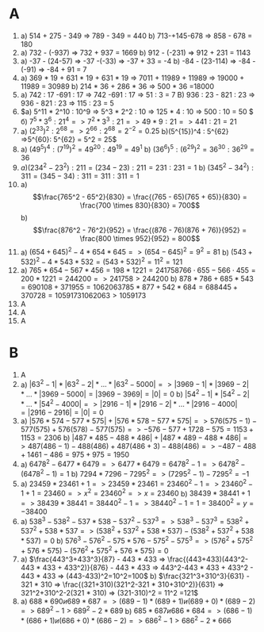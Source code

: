 # A
1. a) 514 + 275 - 349 => 789 - 349 = 440    b) 713-+145-678 => 858 - 678 = 180
2. a) 732 - (-937) => 732 + 937 = 1669 b) 912 - (-231) => 912 + 231 = 1143
3. a) -37 - (24-57) => -37 -(-33) => -37 + 33 = -4 b) -84 - (23-114) => -84 - (-91) => -84 + 91 = 7
4. a) 369 * 19 + 631 * 19 + 631 * 19 => 7011 + 11989 + 11989 => 19000 + 11989 = 30989 b) 214 * 36 + 286 * 36 => 500 * 36 =18000
5. a) 742 : 17 -691 : 17 => 742 -691 : 17 => 51 : 3 = 7 B) 936 : 23 - 821 : 23 => 936 - 821 : 23 => 115 : 23 = 5
6. $a) 5^11 * 2^10 : 10^9 => 5^3 * 2^2 : 10 => 125 * 4 : 10 => 500 : 10 = 50 $ б) $7^5 * 3^6 : 21^4 => 7^2 * 3^3 : 21 => 49 * 9 : 21 => 441 : 21 = 21$
7. а) $(2^{33})^2 : 2^{68} => 2^{66} : 2^{68} = 2^{-2}=0.25$ b)(5^{15})^4 : 5^{62} =>5^{60}: 5^{62} = 5^2 = 25$
8. a) $(49^5)^4 :(7^{19})^2 = 49^{20} : 49^{19} = 49^1$ b) $(36^6)^5:(6^{29})^2 = 36^{30}:36^{29}=36$
9. $a) (234^2-23^2) : 211 = (234-23):211 = 231:231 = 1$ b) $(345^2-34^2):311 =(345-34):311 = 311:311= 1$
10. a) $$\frac{765^2 - 65^2}{830} = \frac{(765 - 65)(765 + 65)}{830} = \frac{700 \times 830}{830} = 700$$ b) $$\frac{876^2 - 76^2}{952} = \frac{(876 - 76)(876 + 76)}{952} = \frac{800 \times 952}{952} = 800$$
11. a) $(654+645)^2-4 * 654 * 645 => (654−645)^2=9^2=81$ b) $(543+532)^2-4 * 543 * 532 =(543+532)^2=11^2=121$
12. a) $765 * 654-567 * 456=198 * 1221=241758 766⋅655−566⋅455=200 * 1221=244200=> 241758>244200$ b) $878 * 786+685 * 543=690108+371955=1062063 785 * 877+542 * 684=688445+370728=1059173 1062063>1059173$
13. А
14. А
15. А
# B
1. A
2. a) $|63^2 - 1| * |63^2 - 2| * ... * |63^2 - 5000| => |3969 -1| * |3969 -2| * ... * |3969 -5000| = |3969 -3969| = |0| =0$ b) $|54^2 - 1| * |54^2 -2| * ... * |54^2 - 4000| => |2916-1| * |2916-2| * ...* |2916-4000| = |2916-2916|=|0| =0$
3. a) $|576 * 574-577 * 575| + |576 * 578-577 * 575| => 576(575 -1) - 577(575) + 576(578) -577(575) => -576-577 + 1728-575=1153+1153=2306$ b) $|487 * 485-488 * 486| + |487 * 489-488 * 486|=> 487(486-1)-488(486) + 487(486+3)-488(486)=> -487-488 + 1461-486 =975+975=1950$
4. a) $6478^2-6477 * 6479 => 6477 * 6479 = 6478^2 -1 => 6478^2-(6478^2-1) = 1$ b) $7294 * 7296 - 7295^2 => (7295^2-1) - 7295^2 = -1$
5. а) $23459 * 23461 + 1 => 23459 * 23461= 23460^2 - 1 => 23460^2 - 1 + 1 = 23460 => x^2 = 23460^2 => x = 23460$ b) $38439 * 38441 + 1 => 38439 * 38441= 38440^2 - 1 => 38440^2 - 1 = 1 =38400^2 = y = -38400$
6. a) $538^3-538^2-537 * 538-537^2-537^3 => 538^3-537^3=538^2+537^2+538 * 537 => (538^2+537^2+538 * 537)-(538^2+537^2+538 * 537) = 0$ b) $576^3-576^2-575 * 576-575^2-575^3 => (576^2+575^2 + 576 * 575)- (576^2+575^2 + 576 * 575) = 0$
7. a) $\frac{443^3+433^3}{87} - 443 * 433 => \frac{(443+433)(443^2-443 * 433 + 433^2)}{876} - 443 * 433 => 443^2-443 * 433 + 433^2 - 443 * 433 => (443-433)^2=10^2=100$ b) $\frac{321^3+310^3}{631} - 321 * 310 => \frac{(321+310)(321^2-321 * 310+310^2)}{631} => 321^2+310^2-2(321 * 310) => (321-310)^2 = 11^2 =121$
8. а) $688 * 690 и 689 * 687=> (689 -1) * (689+1) и (689+0) * (689-2)=>689^2-1>689^2-2*689$ b) $685 * 687 и 686 * 684=> (686-1) * (686+1) и (686+0) * (686-2) => 686^2-1 > 686^2-2 * 666$
